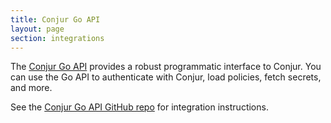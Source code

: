 ```yaml
---
title: Conjur Go API
layout: page
section: integrations
---
```


The [Conjur Go API](https://github.com/cyberark/conjur-api-go) provides a robust
programmatic interface to Conjur. You can use the Go API to authenticate with
Conjur, load policies, fetch secrets, and more.

See the [Conjur Go API GitHub repo](https://github.com/cyberark/conjur-api-go) for integration instructions.
